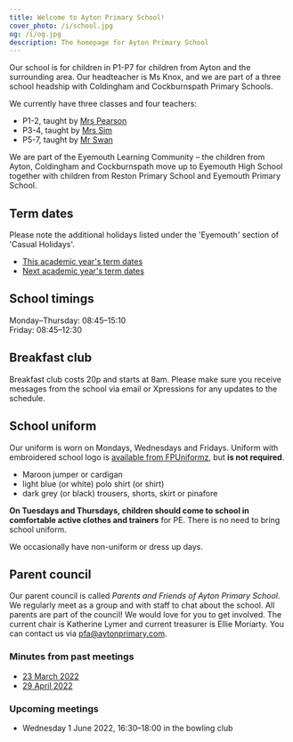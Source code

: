 ```yaml
---
title: Welcome to Ayton Primary School!
cover_photo: /i/school.jpg
og: /i/og.jpg
description: The homepage for Ayton Primary School
---
```


Our school is for children in P1-P7 for children from Ayton and the surrounding area. Our headteacher is Ms Knox, and we are part of a three school headship with Coldingham and Cockburnspath Primary Schools.

We currently have three classes and four teachers:

* P1-2, taught by [Mrs Pearson](mailto:gw17rodgeriona@glow.sch.uk)
* P3-4, taught by [Mrs Sim](mailto:gw21simsharonsbc@glowmail.org.uk)
* P5-7, taught by [Mr Swan](mailto:gw19swanpatrick@glow.sch.uk)

We are part of the Eyemouth Learning Community – the children from Ayton, Coldingham and Cockburnspath move up to Eyemouth High School together with children from Reston Primary School and Eyemouth Primary School.


## Term dates

Please note the additional holidays listed under the 'Eyemouth' section of 'Casual Holidays'.

* [This academic year's term dates](https://www.scotborders.gov.uk/info/20009/schools_and_learning/621/term_holiday_and_closure_dates)
* [Next academic year's term dates](https://www.scotborders.gov.uk/info/20009/schools_and_learning/621/term_holiday_and_closure_dates/2)


## School timings

Monday–Thursday: 08:45–15:10  
Friday: 08:45–12:30


## Breakfast club

Breakfast club costs 20p and starts at 8am. Please make sure you receive messages from the school via email or Xpressions for any updates to the schedule.


## School uniform

Our uniform is worn on Mondays, Wednesdays and Fridays. Uniform with embroidered school logo is [available from FPUniformz](https://www.fpuniformz.com/product-category/schools/primary-school/ayton-primary-school/), but **is not required**.

* Maroon jumper or cardigan
* light blue (or white) polo shirt (or shirt)
* dark grey (or black) trousers, shorts, skirt or pinafore

**On Tuesdays and Thursdays, children should come to school in comfortable active clothes and trainers** for PE. There is no need to bring school uniform.

We occasionally have non-uniform or dress up days.


## Parent council

Our parent council is called *Parents and Friends of Ayton Primary School*. We regularly meet as a group and with staff to chat about the school. All parents are part of the council! We would love for you to get involved. The current chair is Katherine Lymer and current treasurer is Ellie Moriarty. You can contact us via <pfa@aytonprimary.com>.


### Minutes from past meetings

* [23 March 2022](/PFAMeeting23March.pdf)
* [29 April 2022](/PFAMeeting29April.pdf)

### Upcoming meetings

* Wednesday 1 June 2022, 16:30–18:00 in the bowling club
